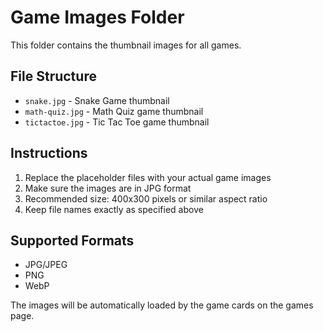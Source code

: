 # Game Images Folder

This folder contains the thumbnail images for all games.

## File Structure

- `snake.jpg` - Snake Game thumbnail
- `math-quiz.jpg` - Math Quiz game thumbnail  
- `tictactoe.jpg` - Tic Tac Toe game thumbnail

## Instructions

1. Replace the placeholder files with your actual game images
2. Make sure the images are in JPG format
3. Recommended size: 400x300 pixels or similar aspect ratio
4. Keep file names exactly as specified above

## Supported Formats

- JPG/JPEG
- PNG
- WebP

The images will be automatically loaded by the game cards on the games page.
